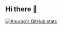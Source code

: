 ## Hi there 👋
[![Anurag's GitHub stats](https://github-readme-stats.vercel.app/api?username=Realion033)](https://github.com/anuraghazra/github-readme-stats)



<!--
**Realion033/Realion033** is a ✨ _special_ ✨ repository because its `README.md` (this file) appears on your GitHub profile.

Here are some ideas to get you started:

- 🔭 I’m currently working on ...
- 🌱 I’m currently learning ...
- 👯 I’m looking to collaborate on ...
- 🤔 I’m looking for help with ...
- 💬 Ask me about ...
- 📫 How to reach me: ...
- 😄 Pronouns: ...
- ⚡ Fun fact: ...
-->
